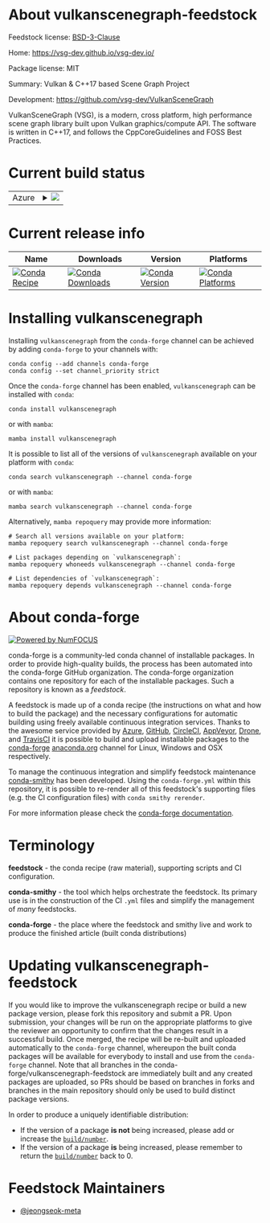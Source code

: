 About vulkanscenegraph-feedstock
================================

Feedstock license: [BSD-3-Clause](https://github.com/conda-forge/vulkanscenegraph-feedstock/blob/main/LICENSE.txt)

Home: https://vsg-dev.github.io/vsg-dev.io/

Package license: MIT

Summary: Vulkan & C++17 based Scene Graph Project

Development: https://github.com/vsg-dev/VulkanSceneGraph

VulkanSceneGraph (VSG), is a modern, cross platform, high performance scene
graph library built upon Vulkan graphics/compute API. The software is
written in C++17, and follows the CppCoreGuidelines and FOSS Best Practices.


Current build status
====================


<table>
    
  <tr>
    <td>Azure</td>
    <td>
      <details>
        <summary>
          <a href="https://dev.azure.com/conda-forge/feedstock-builds/_build/latest?definitionId=24679&branchName=main">
            <img src="https://dev.azure.com/conda-forge/feedstock-builds/_apis/build/status/vulkanscenegraph-feedstock?branchName=main">
          </a>
        </summary>
        <table>
          <thead><tr><th>Variant</th><th>Status</th></tr></thead>
          <tbody><tr>
              <td>linux_64</td>
              <td>
                <a href="https://dev.azure.com/conda-forge/feedstock-builds/_build/latest?definitionId=24679&branchName=main">
                  <img src="https://dev.azure.com/conda-forge/feedstock-builds/_apis/build/status/vulkanscenegraph-feedstock?branchName=main&jobName=linux&configuration=linux%20linux_64_" alt="variant">
                </a>
              </td>
            </tr><tr>
              <td>linux_aarch64</td>
              <td>
                <a href="https://dev.azure.com/conda-forge/feedstock-builds/_build/latest?definitionId=24679&branchName=main">
                  <img src="https://dev.azure.com/conda-forge/feedstock-builds/_apis/build/status/vulkanscenegraph-feedstock?branchName=main&jobName=linux&configuration=linux%20linux_aarch64_" alt="variant">
                </a>
              </td>
            </tr><tr>
              <td>linux_ppc64le</td>
              <td>
                <a href="https://dev.azure.com/conda-forge/feedstock-builds/_build/latest?definitionId=24679&branchName=main">
                  <img src="https://dev.azure.com/conda-forge/feedstock-builds/_apis/build/status/vulkanscenegraph-feedstock?branchName=main&jobName=linux&configuration=linux%20linux_ppc64le_" alt="variant">
                </a>
              </td>
            </tr><tr>
              <td>osx_64</td>
              <td>
                <a href="https://dev.azure.com/conda-forge/feedstock-builds/_build/latest?definitionId=24679&branchName=main">
                  <img src="https://dev.azure.com/conda-forge/feedstock-builds/_apis/build/status/vulkanscenegraph-feedstock?branchName=main&jobName=osx&configuration=osx%20osx_64_" alt="variant">
                </a>
              </td>
            </tr><tr>
              <td>osx_arm64</td>
              <td>
                <a href="https://dev.azure.com/conda-forge/feedstock-builds/_build/latest?definitionId=24679&branchName=main">
                  <img src="https://dev.azure.com/conda-forge/feedstock-builds/_apis/build/status/vulkanscenegraph-feedstock?branchName=main&jobName=osx&configuration=osx%20osx_arm64_" alt="variant">
                </a>
              </td>
            </tr><tr>
              <td>win_64</td>
              <td>
                <a href="https://dev.azure.com/conda-forge/feedstock-builds/_build/latest?definitionId=24679&branchName=main">
                  <img src="https://dev.azure.com/conda-forge/feedstock-builds/_apis/build/status/vulkanscenegraph-feedstock?branchName=main&jobName=win&configuration=win%20win_64_" alt="variant">
                </a>
              </td>
            </tr>
          </tbody>
        </table>
      </details>
    </td>
  </tr>
</table>

Current release info
====================

| Name | Downloads | Version | Platforms |
| --- | --- | --- | --- |
| [![Conda Recipe](https://img.shields.io/badge/recipe-vulkanscenegraph-green.svg)](https://anaconda.org/conda-forge/vulkanscenegraph) | [![Conda Downloads](https://img.shields.io/conda/dn/conda-forge/vulkanscenegraph.svg)](https://anaconda.org/conda-forge/vulkanscenegraph) | [![Conda Version](https://img.shields.io/conda/vn/conda-forge/vulkanscenegraph.svg)](https://anaconda.org/conda-forge/vulkanscenegraph) | [![Conda Platforms](https://img.shields.io/conda/pn/conda-forge/vulkanscenegraph.svg)](https://anaconda.org/conda-forge/vulkanscenegraph) |

Installing vulkanscenegraph
===========================

Installing `vulkanscenegraph` from the `conda-forge` channel can be achieved by adding `conda-forge` to your channels with:

```
conda config --add channels conda-forge
conda config --set channel_priority strict
```

Once the `conda-forge` channel has been enabled, `vulkanscenegraph` can be installed with `conda`:

```
conda install vulkanscenegraph
```

or with `mamba`:

```
mamba install vulkanscenegraph
```

It is possible to list all of the versions of `vulkanscenegraph` available on your platform with `conda`:

```
conda search vulkanscenegraph --channel conda-forge
```

or with `mamba`:

```
mamba search vulkanscenegraph --channel conda-forge
```

Alternatively, `mamba repoquery` may provide more information:

```
# Search all versions available on your platform:
mamba repoquery search vulkanscenegraph --channel conda-forge

# List packages depending on `vulkanscenegraph`:
mamba repoquery whoneeds vulkanscenegraph --channel conda-forge

# List dependencies of `vulkanscenegraph`:
mamba repoquery depends vulkanscenegraph --channel conda-forge
```


About conda-forge
=================

[![Powered by
NumFOCUS](https://img.shields.io/badge/powered%20by-NumFOCUS-orange.svg?style=flat&colorA=E1523D&colorB=007D8A)](https://numfocus.org)

conda-forge is a community-led conda channel of installable packages.
In order to provide high-quality builds, the process has been automated into the
conda-forge GitHub organization. The conda-forge organization contains one repository
for each of the installable packages. Such a repository is known as a *feedstock*.

A feedstock is made up of a conda recipe (the instructions on what and how to build
the package) and the necessary configurations for automatic building using freely
available continuous integration services. Thanks to the awesome service provided by
[Azure](https://azure.microsoft.com/en-us/services/devops/), [GitHub](https://github.com/),
[CircleCI](https://circleci.com/), [AppVeyor](https://www.appveyor.com/),
[Drone](https://cloud.drone.io/welcome), and [TravisCI](https://travis-ci.com/)
it is possible to build and upload installable packages to the
[conda-forge](https://anaconda.org/conda-forge) [anaconda.org](https://anaconda.org/)
channel for Linux, Windows and OSX respectively.

To manage the continuous integration and simplify feedstock maintenance
[conda-smithy](https://github.com/conda-forge/conda-smithy) has been developed.
Using the ``conda-forge.yml`` within this repository, it is possible to re-render all of
this feedstock's supporting files (e.g. the CI configuration files) with ``conda smithy rerender``.

For more information please check the [conda-forge documentation](https://conda-forge.org/docs/).

Terminology
===========

**feedstock** - the conda recipe (raw material), supporting scripts and CI configuration.

**conda-smithy** - the tool which helps orchestrate the feedstock.
                   Its primary use is in the construction of the CI ``.yml`` files
                   and simplify the management of *many* feedstocks.

**conda-forge** - the place where the feedstock and smithy live and work to
                  produce the finished article (built conda distributions)


Updating vulkanscenegraph-feedstock
===================================

If you would like to improve the vulkanscenegraph recipe or build a new
package version, please fork this repository and submit a PR. Upon submission,
your changes will be run on the appropriate platforms to give the reviewer an
opportunity to confirm that the changes result in a successful build. Once
merged, the recipe will be re-built and uploaded automatically to the
`conda-forge` channel, whereupon the built conda packages will be available for
everybody to install and use from the `conda-forge` channel.
Note that all branches in the conda-forge/vulkanscenegraph-feedstock are
immediately built and any created packages are uploaded, so PRs should be based
on branches in forks and branches in the main repository should only be used to
build distinct package versions.

In order to produce a uniquely identifiable distribution:
 * If the version of a package **is not** being increased, please add or increase
   the [``build/number``](https://docs.conda.io/projects/conda-build/en/latest/resources/define-metadata.html#build-number-and-string).
 * If the version of a package **is** being increased, please remember to return
   the [``build/number``](https://docs.conda.io/projects/conda-build/en/latest/resources/define-metadata.html#build-number-and-string)
   back to 0.

Feedstock Maintainers
=====================

* [@jeongseok-meta](https://github.com/jeongseok-meta/)


<!-- dummy commit to enable rerendering -->

